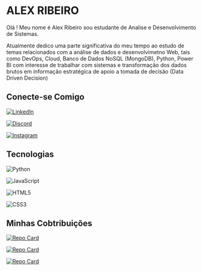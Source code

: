 # ALEX RIBEIRO 
Olá ! Meu nome é Alex Ribeiro sou estudante de Analise e Desenvolvimento de Sistemas.

 Atualmente dedico uma parte significativa do meu tempo ao estudo de temas relacionados com a análise de dados e desenvolvimetno Web, tais como DevOps, Cloud, Banco de Dados NoSQL (MongoDB), Python, Power BI com interesse de trabalhar com sistemas e transformação dos dados brutos em informação estratégica de apoio a tomada de decisão (Data Driven Decision)


## Conecte-se Comigo
[![LinkedIn](https://img.shields.io/badge/LinkedIn-000?style=for-the-badge&logo=linkedin&logoColor=0E76A8)](https://www.linkedin.com/in/alexribeiro/)


[![Discord](https://img.shields.io/badge/Discord-000?style=for-the-badge&logo=discord)](https://www.discord.com/in/alocs_/)

[![Instagram](https://img.shields.io/badge/Instagram-000?style=for-the-badge&logo=instagram)](https://www.instagram.com/alexribeiro.sa/)

## Tecnologias
![Python](https://img.shields.io/badge/Python-000?style=for-the-badge&logo=python)

![JavaScript](https://img.shields.io/badge/JavaScript-000?style=for-the-badge&logo=javascript)

![HTML5](https://img.shields.io/badge/HTML5-000?style=for-the-badge&logo=html5)

![CSS3](https://img.shields.io/badge/CSS3-000?style=for-the-badge&logo=css3&logoColor=264CE4)



## Minhas Cobtribuições 

[![Repo Card](https://github-readme-stats.vercel.app/api/pin/?username=alocss&repo=Santander_Dev_Week_ETL_Python&bg_color=000&border_color=30A3DC&show_icons=true&icon_color=30A3DC&title_color=E94D5F&text_color=FFF)](https://github.com/alocss/Santander_Dev_Week_ETL_Python)

[![Repo Card](https://github-readme-stats.vercel.app/api/pin/?username=alocss&repo=Desafio_Power_bi_analyst&bg_color=000&border_color=30A3DC&show_icons=true&icon_color=30A3DC&title_color=E94D5F&text_color=FFF)](https://github.com/alocss/Desafio_Power_bi_analyst)

[![Repo Card](https://github-readme-stats.vercel.app/api/pin/?username=alocss&repo=dio-lab-open-source&bg_color=000&border_color=30A3DC&show_icons=true&icon_color=30A3DC&title_color=E94D5F&text_color=FFF)](https://github.com/alocss/dio-lab-open-source)
